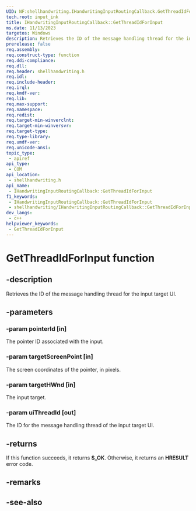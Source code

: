 ```yaml
---
UID: NF:shellhandwriting.IHandwritingInputRoutingCallback.GetThreadIdForInput
tech.root: input_ink
title: IHandwritingInputRoutingCallback::GetThreadIdForInput
ms.date: 11/13/2023
targetos: Windows
description: Retrieves the ID of the message handling thread for the input target UI.
prerelease: false
req.assembly: 
req.construct-type: function
req.ddi-compliance: 
req.dll: 
req.header: shellhandwriting.h
req.idl: 
req.include-header: 
req.irql: 
req.kmdf-ver: 
req.lib: 
req.max-support: 
req.namespace: 
req.redist: 
req.target-min-winverclnt: 
req.target-min-winversvr: 
req.target-type: 
req.type-library: 
req.umdf-ver: 
req.unicode-ansi: 
topic_type:
 - apiref
api_type:
 - COM
api_location:
 - shellhandwriting.h
api_name:
 - IHandwritingInputRoutingCallback::GetThreadIdForInput
f1_keywords:
 - IHandwritingInputRoutingCallback::GetThreadIdForInput
 - shellhandwriting/IHandwritingInputRoutingCallback::GetThreadIdForInput
dev_langs:
 - c++
helpviewer_keywords:
 - GetThreadIdForInput
---
```


# GetThreadIdForInput function

## -description

Retrieves the ID of the message handling thread for the input target UI.

## -parameters

### -param pointerId [in]

The pointer ID associated with the input.

### -param targetScreenPoint [in]

The screen coordinates of the pointer, in pixels.

### -param targetHWnd [in]

The input target.

### -param uiThreadId [out]

The ID for the message handling thread of the input target UI.

## -returns

If this function succeeds, it returns **S_OK**. Otherwise, it returns an **HRESULT** error code.

## -remarks

## -see-also
